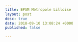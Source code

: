 ```yaml
---
title: EPSM Métropole Lilloise
layout: post
desc: true
date: 2018-09-10 13:08:24 +0000
published: false

---
```

